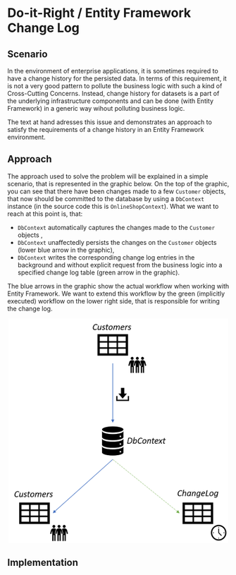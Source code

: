 # Do-it-Right / Entity Framework Change Log

## Scenario

In the environment of enterprise applications, it is sometimes required to have a change history for the persisted data.
In terms of this requirement, it is not a very good pattern to pollute the business logic with such a kind of Cross-Cutting Concerns.
Instead, change history for datasets is a part of the underlying infrastructure components and can be done (with Entity Framework) in a generic way wihout polluting business logic.

The text at hand adresses this issue and demonstrates an approach to satisfy the requirements of a change history in an Entity Framework environment.

## Approach

The approach used to solve the problem will be explained in a simple scenario, that is represented in the graphic below.
On the top of the graphic, you can see that there have been changes made to a few `Customer` objects, that now should be committed to the database by using a `DbContext` instance (in the source code this is `OnlineShopContext`). What we want to reach at this point is, that:
* `DbContext` automatically captures the changes made to the `Customer` objects ,
* `DbContext` unaffectedly persists the changes on the `Customer` objects (lower blue arrow in the graphic),
* `DbContext` writes the corresponding change log entries in the background and without explicit request from the business logic into a specified change log table (green arrow in the graphic).

The blue arrows in the graphic show the actual workflow when working with Entity Framework. We want to extend this workflow by the green (implicitly executed) workflow on the lower right side, that is responsible for writing the change log.

<p align="center">
  <img src="https://github.com/p18e3/Do-it-Right-EF_ChangeLog/blob/master/Approach.png" width="500" />
</p>


## Implementation
